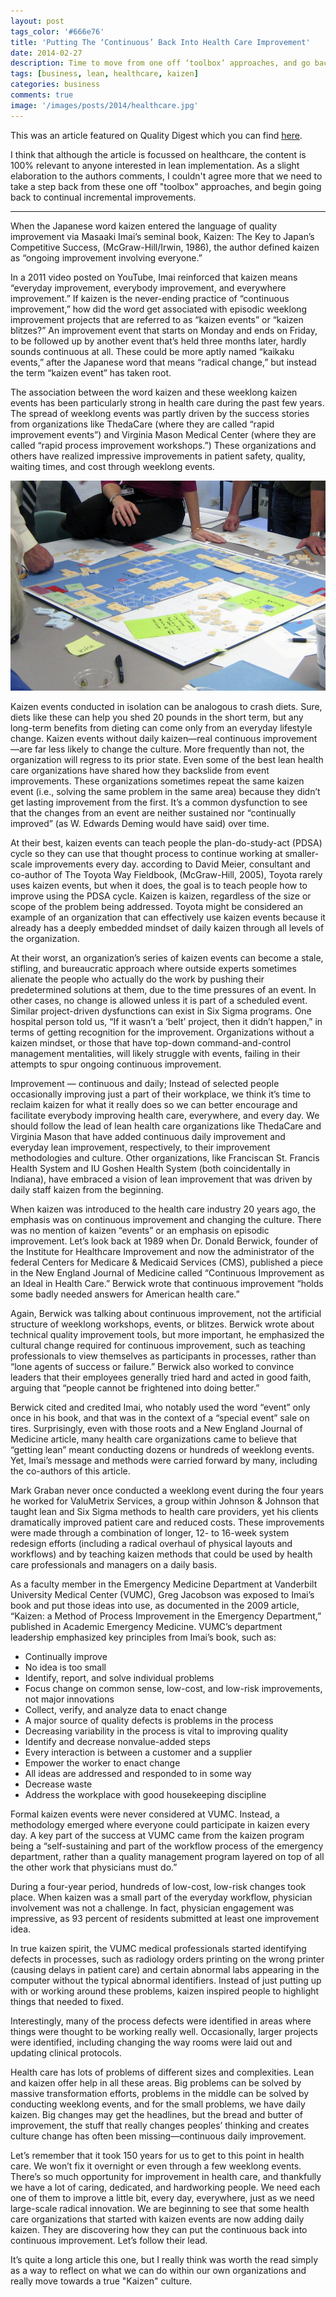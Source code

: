 ```yaml
---
layout: post
tags_color: '#666e76'
title: 'Putting The ‘Continuous’ Back Into Health Care Improvement'
date: 2014-02-27
description: Time to move from one off ‘toolbox’ approaches, and go back to continual incremental improvements
tags: [business, lean, healthcare, kaizen]
categories: business
comments: true
image: '/images/posts/2014/healthcare.jpg'
---
```

This was an article featured on Quality Digest which you can find [here](http://www.qualitydigest.com/inside/health-care-column/putting-continuous-back-health-care-improvement.html). 

I think that although the article is focussed on healthcare, the content is 100% relevant to anyone interested in lean implementation. As a slight elaboration to the authors comments, I couldn't agree more that we need to take a step back from these one off "toolbox" approaches, and begin going back to continual incremental improvements.

---

When the Japanese word kaizen entered the language of quality improvement via Masaaki Imai’s seminal book, Kaizen: The Key to Japan’s Competitive Success, (McGraw-Hill/Irwin, 1986), the author defined kaizen as “ongoing improvement involving everyone.” 

In a 2011 video posted on YouTube, Imai reinforced that kaizen means “everyday improvement, everybody improvement, and everywhere improvement.” If kaizen is the never-ending practice of “continuous improvement,” how did the word get associated with episodic weeklong improvement projects that are referred to as “kaizen events” or “kaizen blitzes?” An improvement event that starts on Monday and ends on Friday, to be followed up by another event that’s held three months later, hardly sounds continuous at all. These could be more aptly named “kaikaku events,” after the Japanese word that means “radical change,” but instead the term “kaizen event” has taken root.

The association between the word kaizen and these weeklong kaizen events has been particularly strong in health care during the past few years. The spread of weeklong events was partly driven by the success stories from organizations like ThedaCare (where they are called “rapid improvement events”) and Virginia Mason Medical Center (where they are called “rapid process improvement workshops.”) These organizations and others have realized impressive improvements in patient safety, quality, waiting times, and cost through weeklong events.

![](/images/posts/2014/healthcare.jpg)

Kaizen events conducted in isolation can be analogous to crash diets. Sure, diets like these can help you shed 20 pounds in the short term, but any long-term benefits from dieting can come only from an everyday lifestyle change. Kaizen events without daily kaizen—real continuous improvement—are far less likely to change the culture. More frequently than not, the organization will regress to its prior state. Even some of the best lean health care organizations have shared how they backslide from event improvements. These organizations sometimes repeat the same kaizen event (i.e., solving the same problem in the same area) because they didn’t get lasting improvement from the first. It’s a common dysfunction to see that the changes from an event are neither sustained nor “continually improved” (as W. Edwards Deming would have said) over time.

At their best, kaizen events can teach people the plan-do-study-act (PDSA) cycle so they can use that thought process to continue working at smaller-scale improvements every day. according to David Meier, consultant and co-author of The Toyota Way Fieldbook, (McGraw-Hill, 2005), Toyota rarely uses kaizen events, but when it does, the goal is to teach people how to improve using the PDSA cycle. Kaizen is kaizen, regardless of the size or scope of the problem being addressed. Toyota might be considered an example of an organization that can effectively use kaizen events because it already has a deeply embedded mindset of daily kaizen through all levels of the organization.

At their worst, an organization’s series of kaizen events can become a stale, stifling, and bureaucratic approach where outside experts sometimes alienate the people who actually do the work by pushing their predetermined solutions at them, due to the time pressures of an event. In other cases, no change is allowed unless it is part of a scheduled event. Similar project-driven dysfunctions can exist in Six Sigma programs. One hospital person told us, “If it wasn’t a ‘belt’ project, then it didn’t happen,” in terms of getting recognition for the improvement. Organizations without a kaizen mindset, or those that have top-down command-and-control management mentalities, will likely struggle with events, failing in their attempts to spur ongoing continuous improvement.

Improvement — continuous and daily; Instead of selected people occasionally improving just a part of their workplace, we think it’s time to reclaim kaizen for what it really does so we can better encourage and facilitate everybody improving health care, everywhere, and every day. We should follow the lead of lean health care organizations like ThedaCare and Virginia Mason that have added continuous daily improvement and everyday lean improvement, respectively, to their improvement methodologies and culture. Other organizations, like Franciscan St. Francis Health System and IU Goshen Health System (both coincidentally in Indiana), have embraced a vision of lean improvement that was driven by daily staff kaizen from the beginning.

When kaizen was introduced to the health care industry 20 years ago, the emphasis was on continuous improvement and changing the culture. There was no mention of kaizen “events” or an emphasis on episodic improvement. Let’s look back at 1989 when Dr. Donald Berwick, founder of the Institute for Healthcare Improvement and now the administrator of the federal Centers for Medicare & Medicaid Services (CMS), published a piece in the New England Journal of Medicine called “Continuous Improvement as an Ideal in Health Care.” Berwick wrote that continuous improvement “holds some badly needed answers for American health care.”

Again, Berwick was talking about continuous improvement, not the artificial structure of weeklong workshops, events, or blitzes. Berwick wrote about technical quality improvement tools, but more important, he emphasized the cultural change required for continuous improvement, such as teaching professionals to view themselves as participants in processes, rather than “lone agents of success or failure.” Berwick also worked to convince leaders that their employees generally tried hard and acted in good faith, arguing that “people cannot be frightened into doing better.”

Berwick cited and credited Imai, who notably used the word “event” only once in his book, and that was in the context of a “special event” sale on tires. Surprisingly, even with those roots and a New England Journal of Medicine article, many health care organizations came to believe that “getting lean” meant conducting dozens or hundreds of weeklong events. Yet, Imai’s message and methods were carried forward by many, including the co-authors of this article.

Mark Graban never once conducted a weeklong event during the four years he worked for ValuMetrix Services, a group within Johnson & Johnson that taught lean and Six Sigma methods to health care providers, yet his clients dramatically improved patient care and reduced costs. These improvements were made through a combination of longer, 12- to 16-week system redesign efforts (including a radical overhaul of physical layouts and workflows) and by teaching kaizen methods that could be used by health care professionals and managers on a daily basis.

As a faculty member in the Emergency Medicine Department at Vanderbilt University Medical Center (VUMC), Greg Jacobson was exposed to Imai’s book and put those ideas into use, as documented in the 2009 article, “Kaizen: a Method of Process Improvement in the Emergency Department,” published in Academic Emergency Medicine. VUMC’s department leadership emphasized key principles from Imai’s book, such as:

* Continually improve
* No idea is too small
* Identify, report, and solve individual problems
* Focus change on common sense, low-cost, and low-risk improvements, not major innovations
* Collect, verify, and analyze data to enact change
* A major source of quality defects is problems in the process
* Decreasing variability in the process is vital to improving quality
* Identify and decrease nonvalue-added steps
* Every interaction is between a customer and a supplier
* Empower the worker to enact change
* All ideas are addressed and responded to in some way
* Decrease waste
* Address the workplace with good housekeeping discipline

Formal kaizen events were never considered at VUMC. Instead, a methodology emerged where everyone could participate in kaizen every day. A key part of the success at VUMC came from the kaizen program being a “self-sustaining and part of the workflow process of the emergency department, rather than a quality management program layered on top of all the other work that physicians must do.”

During a four-year period, hundreds of low-cost, low-risk changes took place. When kaizen was a small part of the everyday workflow, physician involvement was not a challenge. In fact, physician engagement was impressive, as 93 percent of residents submitted at least one improvement idea.

In true kaizen spirit, the VUMC medical professionals started identifying defects in processes, such as radiology orders printing on the wrong printer (causing delays in patient care) and certain abnormal labs appearing in the computer without the typical abnormal identifiers. Instead of just putting up with or working around these problems, kaizen inspired people to highlight things that needed to fixed.

Interestingly, many of the process defects were identified in areas where things were thought to be working really well. Occasionally, larger projects were identified, including changing the way rooms were laid out and updating clinical protocols.

Health care has lots of problems of different sizes and complexities. Lean and kaizen offer help in all these areas. Big problems can be solved by massive transformation efforts, problems in the middle can be solved by conducting weeklong events, and for the small problems, we have daily kaizen. Big changes may get the headlines, but the bread and butter of improvement, the stuff that really changes peoples’ thinking and creates culture change has often been missing—continuous daily improvement.

Let’s remember that it took 150 years for us to get to this point in health care. We won’t fix it overnight or even through a few weeklong events. There’s so much opportunity for improvement in health care, and thankfully we have a lot of caring, dedicated, and hardworking people. We need each one of them to improve a little bit, every day, everywhere, just as we need large-scale radical innovation. We are beginning to see that some health care organizations that started with kaizen events are now adding daily kaizen. They are discovering how they can put the continuous back into continuous improvement. Let’s follow their lead.

It’s quite a long article this one, but I really think was worth the read simply as a way to reflect on what we can do within our own organizations and really move towards a true "Kaizen" culture.